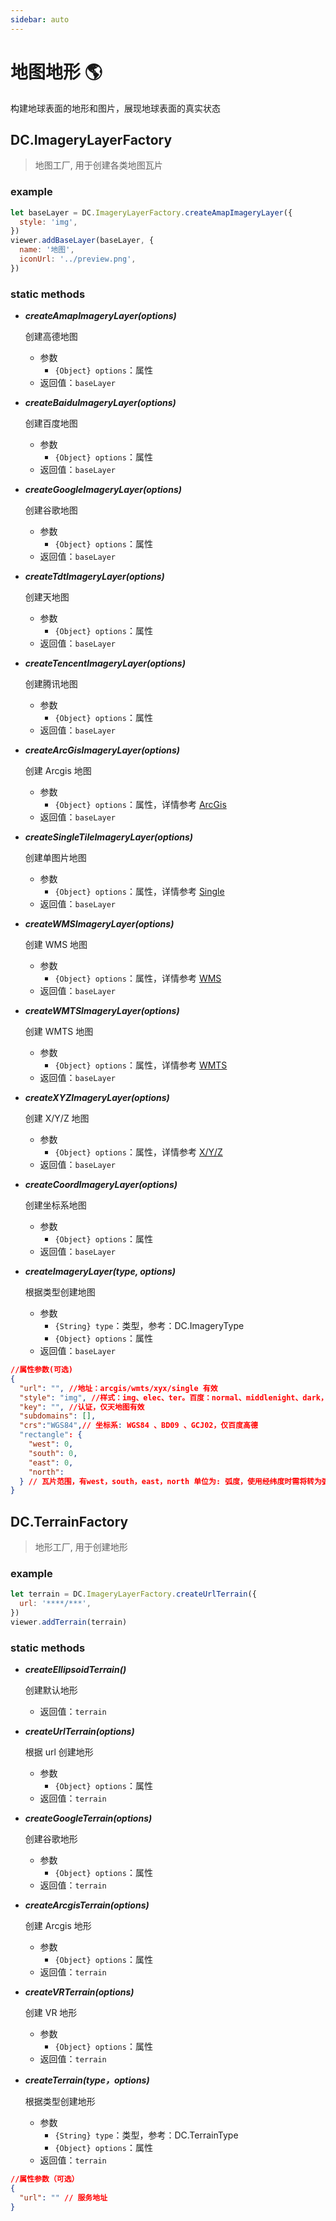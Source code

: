 ```yaml
---
sidebar: auto
---
```


# 地图地形 🌎

构建地球表面的地形和图片，展现地球表面的真实状态

## DC.ImageryLayerFactory

> 地图工厂, 用于创建各类地图瓦片

### example

```js
let baseLayer = DC.ImageryLayerFactory.createAmapImageryLayer({
  style: 'img',
})
viewer.addBaseLayer(baseLayer, {
  name: '地图',
  iconUrl: '../preview.png',
})
```

### static methods

- **_createAmapImageryLayer(options)_**

  创建高德地图

  - 参数
    - `{Object} options`：属性
  - 返回值：`baseLayer`

- **_createBaiduImageryLayer(options)_**

  创建百度地图

  - 参数
    - `{Object} options`：属性
  - 返回值：`baseLayer`

- **_createGoogleImageryLayer(options)_**

  创建谷歌地图

  - 参数
    - `{Object} options`：属性
  - 返回值：`baseLayer`

- **_createTdtImageryLayer(options)_**

  创建天地图

  - 参数
    - `{Object} options`：属性
  - 返回值：`baseLayer`

- **_createTencentImageryLayer(options)_**

  创建腾讯地图

  - 参数
    - `{Object} options`：属性
  - 返回值：`baseLayer`

- **_createArcGisImageryLayer(options)_**

  创建 Arcgis 地图

  - 参数
    - `{Object} options`：属性，详情参考 [ArcGis](https://cesium.com/docs/cesiumjs-ref-doc/ArcGisMapServerImageryProvider.html#.ConstructorOptions)
  - 返回值：`baseLayer`

- **_createSingleTileImageryLayer(options)_**

  创建单图片地图

  - 参数
    - `{Object} options`：属性，详情参考 [Single](https://cesium.com/docs/cesiumjs-ref-doc/SingleTileImageryProvider.html#.ConstructorOptions)
  - 返回值：`baseLayer`

- **_createWMSImageryLayer(options)_**

  创建 WMS 地图

  - 参数
    - `{Object} options`：属性，详情参考 [WMS](https://cesium.com/docs/cesiumjs-ref-doc/WebMapServiceImageryProvider.html#.ConstructorOptions)
  - 返回值：`baseLayer`

- **_createWMTSImageryLayer(options)_**

  创建 WMTS 地图

  - 参数
    - `{Object} options`：属性，详情参考 [WMTS](https://cesium.com/docs/cesiumjs-ref-doc/WebMapTileServiceImageryProvider.html#.ConstructorOptions)
  - 返回值：`baseLayer`

- **_createXYZImageryLayer(options)_**

  创建 X/Y/Z 地图

  - 参数
    - `{Object} options`：属性，详情参考 [X/Y/Z](https://cesium.com/docs/cesiumjs-ref-doc/UrlTemplateImageryProvider.html#.ConstructorOptions)
  - 返回值：`baseLayer`

- **_createCoordImageryLayer(options)_**

  创建坐标系地图

  - 参数
    - `{Object} options`：属性
  - 返回值：`baseLayer`

- **_createImageryLayer(type, options)_**

  根据类型创建地图

  - 参数
    - `{String} type`：类型，参考：DC.ImageryType
    - `{Object} options`：属性
  - 返回值：`baseLayer`

```json
//属性参数(可选)
{
  "url": "", //地址：arcgis/wmts/xyx/single 有效
  "style": "img", //样式：img、elec、ter。百度：normal、middlenight、dark，腾讯：img,1、4
  "key": "", //认证，仅天地图有效
  "subdomains": [],
  "crs":"WGS84",// 坐标系: WGS84 、BD09 、GCJ02，仅百度高德
  "rectangle": {
    "west": 0,
    "south": 0,
    "east": 0,
    "north":
  } // 瓦片范围，有west，south，east，north 单位为: 弧度，使用经纬度时需将转为弧度
}
```

## DC.TerrainFactory

> 地形工厂, 用于创建地形

### example

```js
let terrain = DC.ImageryLayerFactory.createUrlTerrain({
  url: '****/***',
})
viewer.addTerrain(terrain)
```

### static methods

- **_createEllipsoidTerrain()_**

  创建默认地形

  - 返回值：`terrain`

- **_createUrlTerrain(options)_**

  根据 url 创建地形

  - 参数
    - `{Object} options`：属性
  - 返回值：`terrain`

- **_createGoogleTerrain(options)_**

  创建谷歌地形

  - 参数
    - `{Object} options`：属性
  - 返回值：`terrain`

- **_createArcgisTerrain(options)_**

  创建 Arcgis 地形

  - 参数
    - `{Object} options`：属性
  - 返回值：`terrain`

- **_createVRTerrain(options)_**

  创建 VR 地形

  - 参数
    - `{Object} options`：属性
  - 返回值：`terrain`

- **_createTerrain(type，options)_**

  根据类型创建地形

  - 参数
    - `{String} type`：类型，参考：DC.TerrainType
    - `{Object} options`：属性
  - 返回值：`terrain`

```json
//属性参数（可选）
{
  "url": "" // 服务地址
}
```
